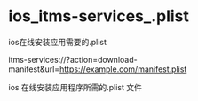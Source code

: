 # ios_itms-services_.plist
ios在线安装应用需要的.plist







































































itms-services://?action=download-manifest&url=https://example.com/manifest.plist

































































ios 在线安装应用程序所需的.plist 文件
